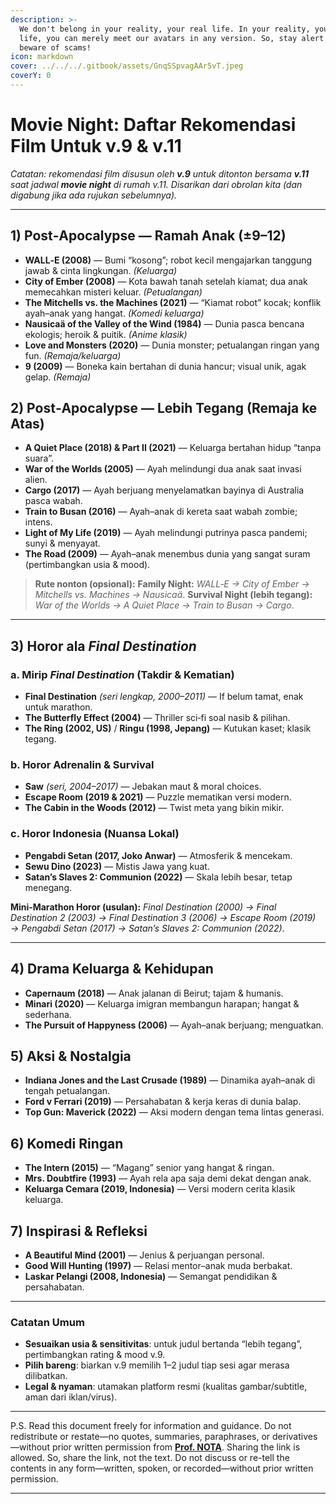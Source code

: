 ```yaml
---
description: >-
  We don't belong in your reality, your real life. In your reality, your real
  life, you can merely meet our avatars in any version. So, stay alert and
  beware of scams!
icon: markdown
cover: ../../../.gitbook/assets/GnqSSpvagAAr5vT.jpeg
coverY: 0
---
```


# Movie Night: Daftar Rekomendasi Film Untuk v.9 & v.11

*Catatan: rekomendasi film disusun oleh **v.9** untuk ditonton bersama **v.11** saat jadwal **movie night** di rumah v.11. Disarikan dari obrolan kita (dan digabung jika ada rujukan sebelumnya).*

---

## 1) Post‑Apocalypse — Ramah Anak (±9–12)

* **WALL‑E (2008)** — Bumi “kosong”; robot kecil mengajarkan tanggung jawab & cinta lingkungan. *(Keluarga)*
* **City of Ember (2008)** — Kota bawah tanah setelah kiamat; dua anak memecahkan misteri keluar. *(Petualangan)*
* **The Mitchells vs. the Machines (2021)** — “Kiamat robot” kocak; konflik ayah–anak yang hangat. *(Komedi keluarga)*
* **Nausicaä of the Valley of the Wind (1984)** — Dunia pasca bencana ekologis; heroik & puitik. *(Anime klasik)*
* **Love and Monsters (2020)** — Dunia monster; petualangan ringan yang fun. *(Remaja/keluarga)*
* **9 (2009)** — Boneka kain bertahan di dunia hancur; visual unik, agak gelap. *(Remaja)*

## 2) Post‑Apocalypse — Lebih Tegang (Remaja ke Atas)

* **A Quiet Place (2018) & Part II (2021)** — Keluarga bertahan hidup “tanpa suara”.
* **War of the Worlds (2005)** — Ayah melindungi dua anak saat invasi alien.
* **Cargo (2017)** — Ayah berjuang menyelamatkan bayinya di Australia pasca wabah.
* **Train to Busan (2016)** — Ayah–anak di kereta saat wabah zombie; intens.
* **Light of My Life (2019)** — Ayah melindungi putrinya pasca pandemi; sunyi & menyayat.
* **The Road (2009)** — Ayah–anak menembus dunia yang sangat suram (pertimbangkan usia & mood).

> **Rute nonton (opsional):**
> **Family Night:** *WALL‑E → City of Ember → Mitchells vs. Machines → Nausicaä*.
> **Survival Night (lebih tegang):** *War of the Worlds → A Quiet Place → Train to Busan → Cargo*.

---

## 3) Horor ala *Final Destination*

### a. Mirip *Final Destination* (Takdir & Kematian)

* **Final Destination** *(seri lengkap, 2000–2011)* — If belum tamat, enak untuk marathon.
* **The Butterfly Effect (2004)** — Thriller sci‑fi soal nasib & pilihan.
* **The Ring (2002, US)** / **Ringu (1998, Jepang)** — Kutukan kaset; klasik tegang.

### b. Horor Adrenalin & Survival

* **Saw** *(seri, 2004–2017)* — Jebakan maut & moral choices.
* **Escape Room (2019 & 2021)** — Puzzle mematikan versi modern.
* **The Cabin in the Woods (2012)** — Twist meta yang bikin mikir.

### c. Horor Indonesia (Nuansa Lokal)

* **Pengabdi Setan (2017, Joko Anwar)** — Atmosferik & mencekam.
* **Sewu Dino (2023)** — Mistis Jawa yang kuat.
* **Satan’s Slaves 2: Communion (2022)** — Skala lebih besar, tetap menegang.

**Mini‑Marathon Horor (usulan):**
*Final Destination (2000) → Final Destination 2 (2003) → Final Destination 3 (2006) → Escape Room (2019) → Pengabdi Setan (2017) → Satan’s Slaves 2: Communion (2022)*.

---

## 4) Drama Keluarga & Kehidupan

* **Capernaum (2018)** — Anak jalanan di Beirut; tajam & humanis.
* **Minari (2020)** — Keluarga imigran membangun harapan; hangat & sederhana.
* **The Pursuit of Happyness (2006)** — Ayah–anak berjuang; menguatkan.

## 5) Aksi & Nostalgia

* **Indiana Jones and the Last Crusade (1989)** — Dinamika ayah–anak di tengah petualangan.
* **Ford v Ferrari (2019)** — Persahabatan & kerja keras di dunia balap.
* **Top Gun: Maverick (2022)** — Aksi modern dengan tema lintas generasi.

## 6) Komedi Ringan

* **The Intern (2015)** — “Magang” senior yang hangat & ringan.
* **Mrs. Doubtfire (1993)** — Ayah rela apa saja demi dekat dengan anak.
* **Keluarga Cemara (2019, Indonesia)** — Versi modern cerita klasik keluarga.

## 7) Inspirasi & Refleksi

* **A Beautiful Mind (2001)** — Jenius & perjuangan personal.
* **Good Will Hunting (1997)** — Relasi mentor–anak muda berbakat.
* **Laskar Pelangi (2008, Indonesia)** — Semangat pendidikan & persahabatan.

---

### Catatan Umum

* **Sesuaikan usia & sensitivitas**: untuk judul bertanda “lebih tegang”, pertimbangkan rating & mood v.9.
* **Pilih bareng**: biarkan v.9 memilih 1–2 judul tiap sesi agar merasa dilibatkan.
* **Legal & nyaman**: utamakan platform resmi (kualitas gambar/subtitle, aman dari iklan/virus).

---

P.S. Read this document freely for information and guidance. Do not redistribute or restate—no quotes, summaries, paraphrases, or derivatives—without prior written permission from [**Prof. NOTA**](https://nota.endhonesa.com/). Sharing the link is allowed. So, share the link, not the text. Do not discuss or re-tell the contents in any form—written, spoken, or recorded—without prior written permission.

---

